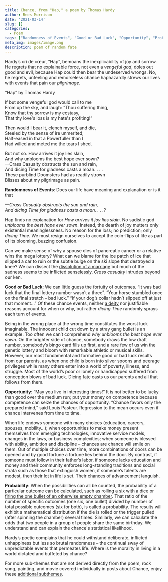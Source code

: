 ```yaml
---
title: Chance, from "Hap," a poem by Thomas Hardy
author: Rees Morrison
date: '2021-03-14'
slug: []
categories: 
  - Poem
tags: ["Randomness of Events", "Good or Bad Luck", "Opportunity", "Probability",]
meta_img: images/image.png
description: poem of random fate
---
```


Hardy’s cri de cœur, “Hap”, bemoans the inexplicability of joy and sorrow.  He regrets that no explainable force, not even a *vengeful god*, doles out good and evil, because Hap could then bear the undeserved wrongs.  No, he regrets, unfeeling and remorseless chance haphazardly strews our lives with events that pain our *pilgrimage*. 

“Hap” by Thomas Hardy 

If but some vengeful god would call to me  
From up the sky, and laugh: “Thou suffering thing,  
Know that thy sorrow is my ecstasy,  
That thy love's loss is my hate's profiting!”   

Then would I bear it, clench myself, and die,  
Steeled by the sense of ire unmerited;  
Half-eased in that a Powerfuller than I  
Had willed and meted me the tears I shed.  

But not so.   How arrives it joy lies slain,  
And why unblooms the best hope ever sown?  
—Crass Casualty obstructs the sun and rain,  
And dicing Time for gladness casts a moan. . . .  
These purblind Doomsters had as readily strown  
Blisses about my pilgrimage as pain.  


**Randomness of Events**: Does our life have meaning and explanation or is it that

*—Crass Casualty obstructs the sun and rain,*  
*And dicing Time for gladness casts a moan. . . .*?    

Hap finds no explanation for *How arrives it joy lies slain*. No sadistic god *unblooms the best hope ever sown*.   Instead, the dearth of joy mutters only  existential meaninglessness.   No reason for the loss; no prediction; only *dicing Time.*  We must resign ourselves to accept the coin-flips of life as part of its blooming, buzzing confusion.

Can we make sense of why a spouse dies of pancreatic cancer or a relative wins the mega lottery?   What can we blame for the ice patch of ice that slipped a car to ruin or the subtle bulge on the ski slope that destroyed a knee?  We can dissect the [dissolution of a marriage](https://themesfromart.com/blog/2021-03-14-chancewinner/chancewinner/) but much of the sadness seems to be inflicted senselessly.  *Crass casualty* intrudes beyond our ken.

**Good or Bad Luck**:   We can little guess the fortuity of outcomes.  “It was bad luck that the final lottery number wasn’t a three”.  “Your horse stumbled once on the final stretch – bad luck.”  “If your dog’s collar hadn’t slipped off at just that moment...”  Of these chance events, neither [a deity](https://themesfromart.com/blog/2021-03-14-chancechurch/chancechurch/) nor justifiable reasons account for when or why, but rather *dicing Time* randomly sprays each turn of events.  

Being in the wrong place at the wrong time constitutes the worst luck imaginable.  The innocent child cut down by a stray gang bullet is an example.  Too often we can’t comprehend *why unblooms the best hope ever sown*.   On the brighter side of chance, somebody draws the low draft number, somebody’s bingo card fills up first, and a rare few of us win the genetic lottery and bloom with remarkable athletic or musical skills.  However, our most fundamental and formative good or bad luck results from our parents, as when one child is born into silver spoons and peerage privileges while many others enter into a world of poverty, illness, and struggle.  Most of the world’s poor or lonely or handicapped suffered from conception blows of bad luck. Dicing fate casts us our parents and all that follows from them.
 
**Opportunity**:  “May you live in interesting times!”  It is not better to be lucky than good over the medium run; put your money on competence because competence can seize the chances of opportunity.   “Chance favors only the prepared mind,” said Louis Pasteur.   Regression to the mean occurs even if chance intervenes from time to time.  

When life endows someone with many choices (education, careers, spouses, mobility…); when opportunities to make money present themselves from emerging technologies, innovative service models, changes in the laws, or business complexities; when someone is blessed with ability, ambition and discipline – chances are chance will smile on them.  Out of multiple choices over time, more combinations of doors can be opened and by good fortune a fortune lies behind the door.  By contrast, if someone must follow in their father’s labor, if someone lacks education and money and their community enforces long-standing traditions and social strata such as those that extinguish women, if someone’s talents are modest, then their lot in life is set.   Their chances of advancement languish.

**Probability**:  When the possibilities can all be counted, the probability of a particular outcome can be calculated, such as rolling a six with a dice or [firing the one bullet of an otherwise empty chamber](https://themesfromart.com/blog/2021-03-14-chancedeerhunter/chancedeer/).  That ratio of the number of specific outcomes (one six, one bullet) divided by number of total possible outcomes (six for both), is called a probability.   The results will exhibit a mathematical distribution if the die is rolled or the trigger pulled (after spinning the chamber) several times.  Similarly, we can calculate the odds that two people in a group of people share the same birthday.  We understand and can explain the chance's statistical likelihood.


Hardy’s poetic complains that he could withstand deliberate, inflicted unhappiness but less so brutal randomness – the continual sway of unpredictable events that permeates life.  Where is the morality in living in a world dictated and buffeted by chance? 

For more sub-themes that are not derived directly from the poem, rock song, painting, and movie covered individually in posts about Chance, enjoy these [additional subthemes](https://themesfromart.com/blog/2021-03-14-chanceadditional/chanceaddl/).
